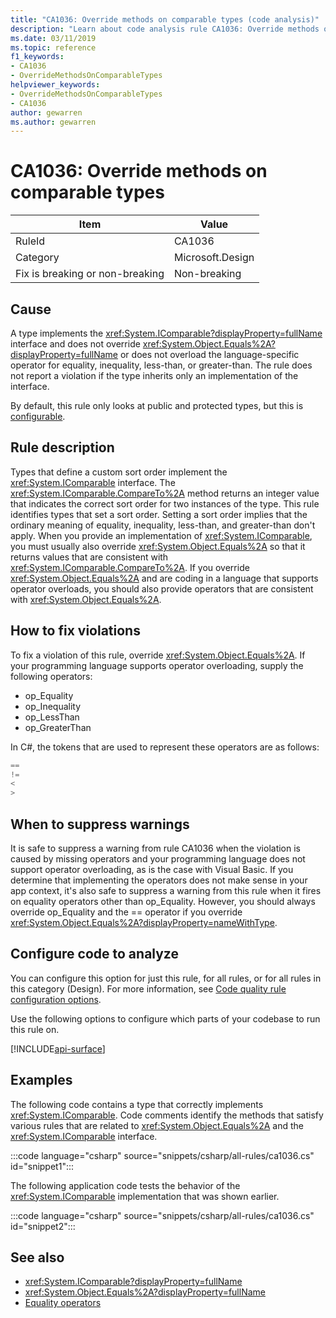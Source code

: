 ```yaml
---
title: "CA1036: Override methods on comparable types (code analysis)"
description: "Learn about code analysis rule CA1036: Override methods on comparable types"
ms.date: 03/11/2019
ms.topic: reference
f1_keywords:
- CA1036
- OverrideMethodsOnComparableTypes
helpviewer_keywords:
- OverrideMethodsOnComparableTypes
- CA1036
author: gewarren
ms.author: gewarren
---
```

# CA1036: Override methods on comparable types

| Item                                     | Value            |
|------------------------------------------|------------------|
| RuleId                                   | CA1036           |
| Category                                 | Microsoft.Design |
| Fix is breaking or non-breaking | Non-breaking     |

## Cause

A type implements the <xref:System.IComparable?displayProperty=fullName> interface and does not override <xref:System.Object.Equals%2A?displayProperty=fullName> or does not overload the language-specific operator for equality, inequality, less-than, or greater-than. The rule does not report a violation if the type inherits only an implementation of the interface.

By default, this rule only looks at public and protected types, but this is [configurable](#configure-code-to-analyze).

## Rule description

Types that define a custom sort order implement the <xref:System.IComparable> interface. The <xref:System.IComparable.CompareTo%2A> method returns an integer value that indicates the correct sort order for two instances of the type. This rule identifies types that set a sort order. Setting a sort order implies that the ordinary meaning of equality, inequality, less-than, and greater-than don't apply. When you provide an implementation of <xref:System.IComparable>, you must usually also override <xref:System.Object.Equals%2A> so that it returns values that are consistent with <xref:System.IComparable.CompareTo%2A>. If you override <xref:System.Object.Equals%2A> and are coding in a language that supports operator overloads, you should also provide operators that are consistent with <xref:System.Object.Equals%2A>.

## How to fix violations

To fix a violation of this rule, override <xref:System.Object.Equals%2A>. If your programming language supports operator overloading, supply the following operators:

- op_Equality
- op_Inequality
- op_LessThan
- op_GreaterThan

In C#, the tokens that are used to represent these operators are as follows:

```csharp
==
!=
<
>
```

## When to suppress warnings

It is safe to suppress a warning from rule CA1036 when the violation is caused by missing operators and your programming language does not support operator overloading, as is the case with Visual Basic. If you determine that implementing the operators does not make sense in your app context, it's also safe to suppress a warning from this rule when it fires on equality operators other than op_Equality. However, you should always override op_Equality and the == operator if you override <xref:System.Object.Equals%2A?displayProperty=nameWithType>.

## Configure code to analyze

You can configure this option for just this rule, for all rules, or for all rules in this category (Design). For more information, see [Code quality rule configuration options](../code-quality-rule-options.md).

Use the following options to configure which parts of your codebase to run this rule on.

[!INCLUDE[api-surface](~/includes/code-analysis/api-surface.md)]

## Examples

The following code contains a type that correctly implements <xref:System.IComparable>. Code comments identify the methods that satisfy various rules that are related to <xref:System.Object.Equals%2A> and the <xref:System.IComparable> interface.

:::code language="csharp" source="snippets/csharp/all-rules/ca1036.cs" id="snippet1":::

The following application code tests the behavior of the <xref:System.IComparable> implementation that was shown earlier.

:::code language="csharp" source="snippets/csharp/all-rules/ca1036.cs" id="snippet2":::

## See also

- <xref:System.IComparable?displayProperty=fullName>
- <xref:System.Object.Equals%2A?displayProperty=fullName>
- [Equality operators](../../../standard/design-guidelines/equality-operators.md)
